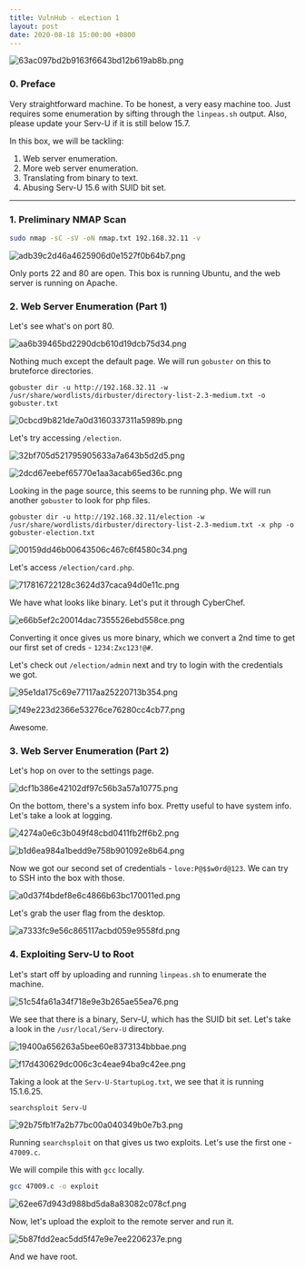 ```yaml
---
title: VulnHub - eLection 1
layout: post
date: 2020-08-18 15:00:00 +0800
---
```


![63ac097bd2b9163f6643bd12b619ab8b.png](/images/vh-election1/b6ca4b19571f4662b6223bc65f8e7f8c.png)

### 0. Preface

Very straightforward machine. To be honest, a very easy machine too. Just requires some enumeration by sifting through the `linpeas.sh` output. Also, please update your Serv-U if it is still below 15.7.

In this box, we will be tackling: 

1. Web server enumeration.
2. More web server enumeration.
3. Translating from binary to text.
4. Abusing Serv-U 15.6 with SUID bit set.

<!--excerpt-->

---

### 1. Preliminary NMAP Scan
```bash
sudo nmap -sC -sV -oN nmap.txt 192.168.32.11 -v
```

![adb39c2d46a4625906d0e1527f0b64b7.png](/images/vh-election1/1420292d54814bfeba15e6184ac76128.png)

Only ports 22 and 80 are open. This box is running Ubuntu, and the web server is running on Apache. 

### 2. Web Server Enumeration (Part 1)

Let's see what's on port 80. 

![aa6b39465bd2290dcb610d19dcb75d34.png](/images/vh-election1/37eea95695594194be192f2a966123f1.png)

Nothing much except the default page. We will run `gobuster` on this to bruteforce directories. 

```text
gobuster dir -u http://192.168.32.11 -w /usr/share/wordlists/dirbuster/directory-list-2.3-medium.txt -o gobuster.txt
```

![0cbcd9b821de7a0d3160337311a5989b.png](/images/vh-election1/4de578f956d845d68eb16516f8876f70.png)

Let's try accessing `/election`.

![32bf705d521795905633a7a643b5d2d5.png](/images/vh-election1/4863393f7ec9425dbf260c1c2738505d.png)

![2dcd67eebef65770e1aa3acab65ed36c.png](/images/vh-election1/784a1e50c98444ec800dab931351ba2d.png)

Looking in the page source, this seems to be running php. We will run another `gobuster` to look for php files. 

```text
gobuster dir -u http://192.168.32.11/election -w /usr/share/wordlists/dirbuster/directory-list-2.3-medium.txt -x php -o gobuster-election.txt
```

![00159dd46b00643506c467c6f4580c34.png](/images/vh-election1/b427b07893b34e46b697d4f8014602f0.png)

Let's access `/election/card.php`. 

![717816722128c3624d37caca94d0e11c.png](/images/vh-election1/717d01f7c97e4fdebb9cd95abe7db68f.png)

We have what looks like binary. Let's put it through CyberChef. 

![e66b5ef2c20014dac7355526ebd558ce.png](/images/vh-election1/effa40d0982f4ecba289c45bf7b6b8e7.png)

Converting it once gives us more binary, which we convert a 2nd time to get our first set of creds - `1234:Zxc123!@#`. 

Let's check out `/election/admin` next and try to login with the credentials we got. 

![95e1da175c69e77117aa25220713b354.png](/images/vh-election1/1ed2c55947b94000bb04b9c865524a7e.png)

![f49e223d2366e53276ce76280cc4cb77.png](/images/vh-election1/66a891fae93c4cfb9020d7d033920565.png)

Awesome. 

### 3. Web Server Enumeration (Part 2)

Let's hop on over to the settings page. 

![dcf1b386e42102df97c56b3a57a10775.png](/images/vh-election1/f3bfc1eda0164e328d36af0bbd15c089.png)

On the bottom, there's a system info box. Pretty useful to have system info. Let's take a look at logging. 

![4274a0e6c3b049f48cbd0411fb2ff6b2.png](/images/vh-election1/9ed18488832d49e78fc77f04990997e4.png)

![b1d6ea984a1bedd9e758b901092e8b64.png](/images/vh-election1/19be96c047da4a8dbdc8fd7872d7537e.png)

Now we got our second set of credentials - `love:P@$$w0rd@123`. We can try to SSH into the box with those. 

![a0d37f4bdef8e6c4866b63bc170011ed.png](/images/vh-election1/a2873b2934704751952412f09fa67de3.png)

Let's grab the user flag from the desktop. 

![a7333fc9e56c865117acbd059e9558fd.png](/images/vh-election1/2c4bd7b8b1354269ab79591ef5825224.png)

### 4. Exploiting Serv-U to Root

Let's start off by uploading and running `linpeas.sh` to enumerate the machine.  

![51c54fa61a34f718e9e3b265ae55ea76.png](/images/vh-election1/4f0dd475916c4b0083e79f846e21ecd5.png)

We see that there is a binary, Serv-U, which has the SUID bit set. Let's take a look in the `/usr/local/Serv-U` directory. 

![19400a656263a5bee60e8373134bbbae.png](/images/vh-election1/edf0fff0722d4a748715df2cbf199e62.png)

![f17d430629dc006c3c4eae94ba9c42ee.png](/images/vh-election1/5187561b37114cb3bff88241fa0373f9.png)

Taking a look at the `Serv-U-StartupLog.txt`, we see that it is running 15.1.6.25. 

```text
searchsploit Serv-U
```

![92b75fb1f7a2b77bc00a040349b0e7b3.png](/images/vh-election1/fe8be4669159403f96224b29839ee3d2.png)

Running `searchsploit` on that gives us two exploits. Let's use the first one - `47009.c`.

We will compile this with `gcc` locally. 

```bash
gcc 47009.c -o exploit
```

![62ee67d943d988bd5da8a83082c078cf.png](/images/vh-election1/c5179d91fe0948ef83e6e583bea998a3.png)

Now, let's upload the exploit to the remote server and run it.

![5b87fdd2eac5dd5f47e9e7ee2206237e.png](/images/vh-election1/aff38dc83bec46c3885eb0abc2408094.png)

And we have root. 